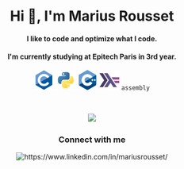<div align="center">
  <h1 class="title">Hi 👋, I'm Marius Rousset</h1>
  <h4 class="simple-line">I like to code and optimize what I code.
  <h4 class="simple-line">I'm currently studying at Epitech Paris in 3rd year.</h4>
  <code><img src="https://raw.githubusercontent.com/devicons/devicon/master/icons/c/c-original.svg" alt="c" height="40"/></code>
  <code><img src="https://raw.githubusercontent.com/devicons/devicon/master/icons/python/python-original.svg" alt="c" height="40"/></code>
  <code><img src="https://raw.githubusercontent.com/devicons/devicon/master/icons/cplusplus/cplusplus-original.svg" alt="c" height="40"/></code>
  <code><img src="https://raw.githubusercontent.com/devicons/devicon/master/icons/haskell/haskell-original.svg" alt="c" height="40"/></code>
  <code>assembly</code>
  
  <p><br></p>
  <img class="space-top" src="https://github-readme-stats.vercel.app/api/top-langs?username=anpawo&show_icons=true&locale=en&layout=compact&hide=html" />

  <h3 class="mid-title">Connect with me</h3>
    <img src="https://raw.githubusercontent.com/rahuldkjain/github-profile-readme-generator/master/src/images/icons/Social/linked-in-alt.svg" alt="https://www.linkedin.com/in/mariusrousset/" height="30" />

</div>
